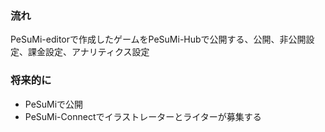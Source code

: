 ### 流れ

PeSuMi-editorで作成したゲームをPeSuMi-Hubで公開する、公開、非公開設定、課金設定、アナリティクス設定
### 将来的に
-  PeSuMiで公開
- PeSuMi-Connectでイラストレーターとライターが募集する